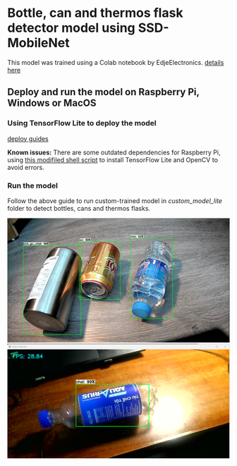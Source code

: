 # Bottle, can and thermos flask detector model using SSD-MobileNet

This model was trained using a Colab notebook by EdjeElectronics.
[details here](https://github.com/EdjeElectronics/TensorFlow-Lite-Object-Detection-on-Android-and-Raspberry-Pi/tree/master)

## Deploy and run the model on Raspberry Pi, Windows or MacOS
### Using TensorFlow Lite to deploy the model
[deploy guides](https://github.com/EdjeElectronics/TensorFlow-Lite-Object-Detection-on-Android-and-Raspberry-Pi/tree/master/deploy_guides)

**Known issues:** There are some outdated dependencies for Raspberry Pi, using [this modifiled shell script](https://github.com/bhuuan/ssd-bottle-detection/blob/main/utils/get_pi_requirements.sh) to install TensorFlow Lite and OpenCV to avoid errors.

### Run the model
Follow the above guide to run custom-trained model in *custom_model_lite* folder to detect bottles, cans and thermos flasks.

![](docs/demo1.png)
![](docs/demo2.png)